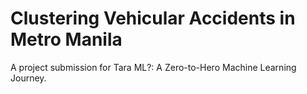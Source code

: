 # Clustering Vehicular Accidents in Metro Manila
A project submission for Tara ML?: A Zero-to-Hero Machine Learning Journey.
